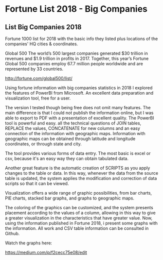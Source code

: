 # Fortune List 2018 - Big Companies
## List Big Companies 2018

Fortune 1000 list for 2018 with the basic info they listed plus locations of the companies' HQ cities & coordinates.

Global 500
The world’s 500 largest companies generated $30 trillion in revenues and $1.9 trillion in profits in 2017. Together, this year’s Fortune Global 500 companies employ 67.7 million people worldwide and are represented by 33 countries.

http://fortune.com/global500/list/

Using fortune information with big companies statistics in 2018 I explored the features of PowerBI from Microsoft. An excellent data preparation and visualization tool, free for a user.

The version I tested though being free does not omit many features. The main difference is that I could not publish the information online, but I was able to export to PDF with a presentation of excellent quality.
The PowerBI tool is powerful and easy. all the technical questions of JOIN tables, REPLACE the values, CONCATENATE for new columns and an easy connection of the information with geographic maps. Information with geographic maps can be obtained through latitude and longitude coordinates, or through state and city.

The tool provides various forms of data entry. The most basic is excel or csv, because it's an easy way they can obtain tabulated data.

Another great feature is the automatic creation of SCRIPTS as you apply changes to the table or data. In this way, whenever the data from the source table is updated, the system applies the modification and correction of data scripts so that it can be viewed.

Visualization offers a wide range of graphic possibilities, from bar charts, PIE charts, stacked bar graphs, and graphs to geographic maps.

The coloring of the graphics can be customized, and the system presents placement according to the values ​​of a column, allowing in this way to give a greater visualization in the characteristics that have greater value.
Now, using the information published in Fortune 2018, i present some graphs with the information. All work and CSV table information can be consulted in Github.

Watch the graphs here:

https://medium.com/p/f2cecc75e08/edit
